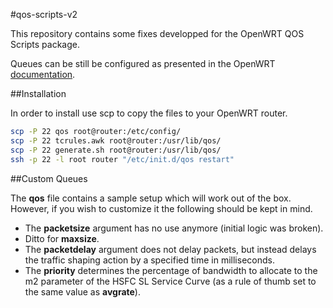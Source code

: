 #qos-scripts-v2


This repository contains some fixes developped for the OpenWRT QOS Scripts
package.

Queues can be still be configured as presented in the OpenWRT [documentation](http://wiki.openwrt.org/doc/uci/qos).


##Installation

In order to install use scp to copy the files to your OpenWRT router.

```bash
scp -P 22 qos root@router:/etc/config/
scp -P 22 tcrules.awk root@router:/usr/lib/qos/
scp -P 22 generate.sh root@router:/usr/lib/qos/
ssh -p 22 -l root router "/etc/init.d/qos restart"
```

##Custom Queues


The __qos__ file contains a sample setup which will work out of the box. However,
if you wish to customize it the following should be kept in mind.

* The __packetsize__ argument has no use anymore (initial logic was broken).
* Ditto for __maxsize__.
* The __packetdelay__ argument does not delay packets, but instead delays the
traffic shaping action by a specified time in milliseconds.
* The __priority__ determines the percentage of bandwidth to allocate to the m2
parameter of the HSFC SL Service Curve (as a rule of thumb set to the same value as __avgrate__).
